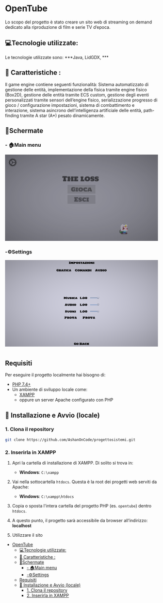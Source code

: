 # OpenTube

Lo scopo del progetto è stato creare un sito web di streaming on demand dedicato
alla riproduzione di film e serie TV d’epoca.

## 💻Tecnologie utilizzate:

Le tecnologie utilizzate sono: ***Java, LidGDX, ***

## 📃 Caratteristiche :

Il game engine contiene seguenti funzionalità:
Sistema automatizzato di gestione delle entità, implementazione della fisica tramite
engine fisico (Box2D), gestione delle entità tramite ECS custom, gestione degli eventi
personalizzati tramite sensori dell’engine fisico, serializzazione progresso di gioco /
configurazione impostazioni, sistema di combattimento e interazione, sistema
asincrono dell’intelligenza artificiale delle entità, path-finding tramite A star (A*)
pesato dinamicamente.


## 📸Schermate

### - 🏠Main menu
![alt](/screenshots/home.png)

### -⚙️Settings
![alt](/screenshots/settings.png)

#


##  Requisiti

Per eseguire il progetto localmente hai bisogno di:

- [PHP 7.4+](https://www.php.net/downloads.php)
- Un ambiente di sviluppo locale come:
  - [XAMPP](https://www.apachefriends.org/index.html)
  - oppure un server Apache configurato con PHP

## 🧰 Installazione e Avvio (locale)

### 1. Clona il repository

```bash
git clone https://github.com/AshanOnCode/progettosistemi.git
```
### 2. Inserirla in XAMPP

1. Apri la cartella di installazione di XAMPP. Di solito si trova in:

   - **Windows**: `C:\xampp`

2. Vai nella sottocartella `htdocs`. Questa è la root dei progetti web serviti da Apache:

   - **Windows**: `C:\xampp\htdocs`

3. Copia o sposta l'intera cartella del progetto PHP (es. `opentube`) dentro `htdocs`.

4. A questo punto, il progetto sarà accessibile da browser all’indirizzo:
**localhost**

5. Utilizzare il sito

<!-- @import "[TOC]" {cmd="toc" depthFrom=1 depthTo=6 orderedList=false} -->

<!-- code_chunk_output -->

- [OpenTube](#opentube)
  - [💻Tecnologie utilizzate:](#tecnologie-utilizzate)
  - [📃 Caratteristiche :](#-caratteristiche-)
  - [📸Schermate](#schermate)
    - [- 🏠Main menu](#--main-menu)
    - [-⚙️Settings](#-️settings)
  - [Requisiti](#requisiti)
  - [🧰 Installazione e Avvio (locale)](#-installazione-e-avvio-locale)
    - [1. Clona il repository](#1-clona-il-repository)
    - [2. Inserirla in XAMPP](#2-inserirla-in-xampp)

<!-- /code_chunk_output -->

